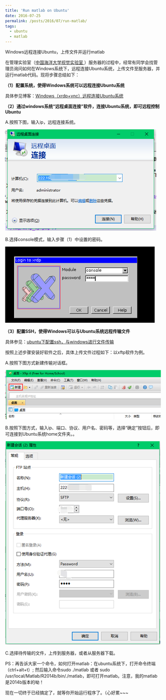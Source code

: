 ```yaml
---
title: 'Run matlab on Ubuntu'
date: 2016-07-25
permalink: /posts/2016/07/run-matlab/
tags:
  - ubuntu
  - matlab
---
```


Windows远程连接Ubuntu，上传文件并运行matlab

<p>在管理实验室（<a href="http://cvpr.ouc.edu.cn" target="_blank">中国海洋大学视觉实验室
            </a>）服务器的过程中，经常有同学会找管理员询问如何在Windows系统下，远程连接Ubuntu系统，上传文件至服务器，并运行matlab代码。现将步骤总结如下：</p>

<p><b>（1）配置系统，使得Windows系统可以远程连接Ubuntu系统</b></p>

<p>具体参见博客：<a href="http://zhouxiaowei1120.github.io/Blogs/20160407.html" target="_blank">Windows（xrdp+vnc）远程连接Ubuntu系统</a></p>

<p><b>（2）通过windows系统“远程桌面连接”软件，连接Ubuntu系统，即可远程控制Ubuntu</b></p>

<p>A.按照下图，输入ip，远程连接系统。</p>
<img src='./Blogs/img/mstsc.png'/>
<p>B.选择console模式，输入步骤（1）中设置的密码。</p>
<img src='./Blogs/img/mstsc_1.png'/>

<p><b>（3）配置SSH，使得Windows可以与Ubuntu系统远程传输文件</b></p>

<p>具体参见：<a href="http://zhouxiaowei1120.github.io/Blogs/20160524.html" target="_blank">ubuntu下配置ssh，与windows进行文件传输</a></p>
<p>按照上述步骤安装好软件之后，具体上传文件过程如下：以xftp软件为例。</p>
<p>A.按照下图方式新建传输对话框。</p>
<img src='./Blogs/img/xftp_new.png'/>
<p>B.按照下图方式，输入ip、端口、协议、用户名、密码等，选择“确定”按钮后，即可连接到Ubuntu系统home文件夹。。</p>
<img src='./Blogs/img/xftp_ip.png'/>

<p>C.选择待传输的文件，上传到服务器，或者从服务器下载。</p>

<p>PS：再告诉大家一个命令，如何打开matlab：在ubuntu系统下，打开命令终端（ctrl+alt+t）; 然后输入命令sudo ./matlab 或者 sudo /usr/local/Matlab/R2014b/bin/./matlab，即可打开matlab。注意，我的matlab是2014b版本的呦！</p>

<p>现在一切终于已经搞定了，就等你开始运行程序了。（心好累~~~</p>
